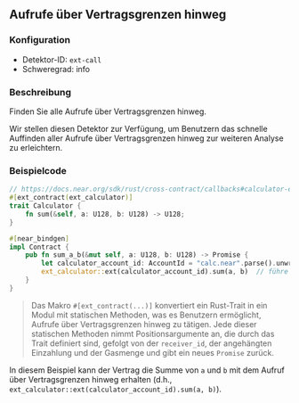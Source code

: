 
## Aufrufe über Vertragsgrenzen hinweg

### Konfiguration

* Detektor-ID: `ext-call`
* Schweregrad: info

### Beschreibung

Finden Sie alle Aufrufe über Vertragsgrenzen hinweg.

Wir stellen diesen Detektor zur Verfügung, um Benutzern das schnelle Auffinden aller Aufrufe über Vertragsgrenzen hinweg zur weiteren Analyse zu erleichtern.

### Beispielcode

```rust
// https://docs.near.org/sdk/rust/cross-contract/callbacks#calculator-example
#[ext_contract(ext_calculator)]
trait Calculator {
    fn sum(&self, a: U128, b: U128) -> U128;
}

#[near_bindgen]
impl Contract {
    pub fn sum_a_b(&mut self, a: U128, b: U128) -> Promise {
        let calculator_account_id: AccountId = "calc.near".parse().unwrap();
        ext_calculator::ext(calculator_account_id).sum(a, b)  // führe sum(a, b) auf entferntem Vertrag aus
    }
}
```

> Das Makro `#[ext_contract(...)]` konvertiert ein Rust-Trait in ein Modul mit statischen Methoden, was es Benutzern ermöglicht, Aufrufe über Vertragsgrenzen hinweg zu tätigen. Jede dieser statischen Methoden nimmt Positionsargumente an, die durch das Trait definiert sind, gefolgt von der `receiver_id`, der angehängten Einzahlung und der Gasmenge und gibt ein neues `Promise` zurück.

In diesem Beispiel kann der Vertrag die Summe von `a` und `b` mit dem Aufruf über Vertragsgrenzen hinweg erhalten (d.h., `ext_calculator::ext(calculator_account_id).sum(a, b)`).

